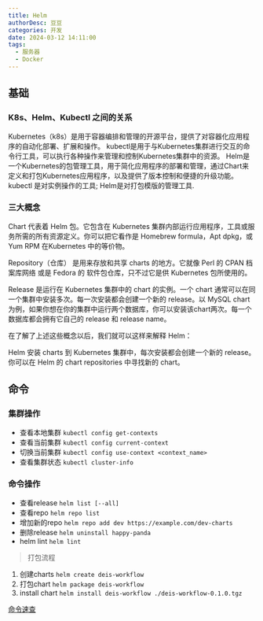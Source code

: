 ```yaml
---
title: Helm
authorDesc: 豆豆
categories: 开发
date: 2024-03-12 14:11:00
tags:
  - 服务器
  - Docker
---
```


## 基础

### K8s、Helm、Kubectl 之间的关系

Kubernetes（k8s）是用于容器编排和管理的开源平台，提供了对容器化应用程序的自动化部署、扩展和操作。
kubectl是用于与Kubernetes集群进行交互的命令行工具，可以执行各种操作来管理和控制Kubernetes集群中的资源。
Helm是一个Kubernetes的包管理工具，用于简化应用程序的部署和管理，通过Chart来定义和打包Kubernetes应用程序，以及提供了版本控制和便捷的升级功能。
kubectl 是对实例操作的工具; Helm是对打包模版的管理工具.

### 三大概念

Chart 代表着 Helm 包。它包含在 Kubernetes 集群内部运行应用程序，工具或服务所需的所有资源定义。你可以把它看作是 Homebrew formula，Apt dpkg，或 Yum RPM 在Kubernetes 中的等价物。

Repository（仓库） 是用来存放和共享 charts 的地方。它就像 Perl 的 CPAN 档案库网络 或是 Fedora 的 软件包仓库，只不过它是供 Kubernetes 包所使用的。

Release 是运行在 Kubernetes 集群中的 chart 的实例。一个 chart 通常可以在同一个集群中安装多次。每一次安装都会创建一个新的 release。以 MySQL chart为例，如果你想在你的集群中运行两个数据库，你可以安装该chart两次。每一个数据库都会拥有它自己的 release 和 release name。

在了解了上述这些概念以后，我们就可以这样来解释 Helm：

Helm 安装 charts 到 Kubernetes 集群中，每次安装都会创建一个新的 release。你可以在 Helm 的 chart repositories 中寻找新的 chart。


## 命令
### 集群操作

* 查看本地集群 `kubectl config get-contexts`
* 查看当前集群 `kubectl config current-context`
* 切换当前集群 `kubectl config use-context <context_name>`
* 查看集群状态 `kubectl cluster-info`
  
### 命令操作

* 查看release `helm list [--all]`
* 查看repo  `helm repo list`
* 增加新的repo `helm repo add dev https://example.com/dev-charts`
* 删除release `helm uninstall happy-panda`
* helm lint `helm lint`

> 打包流程

1. 创建charts `helm create deis-workflow`
2. 打包chart  `helm package deis-workflow`
3. install chart `helm install deis-workflow ./deis-workflow-0.1.0.tgz`

[命令速查](https://helm.sh/zh/docs/intro/cheatsheet/)